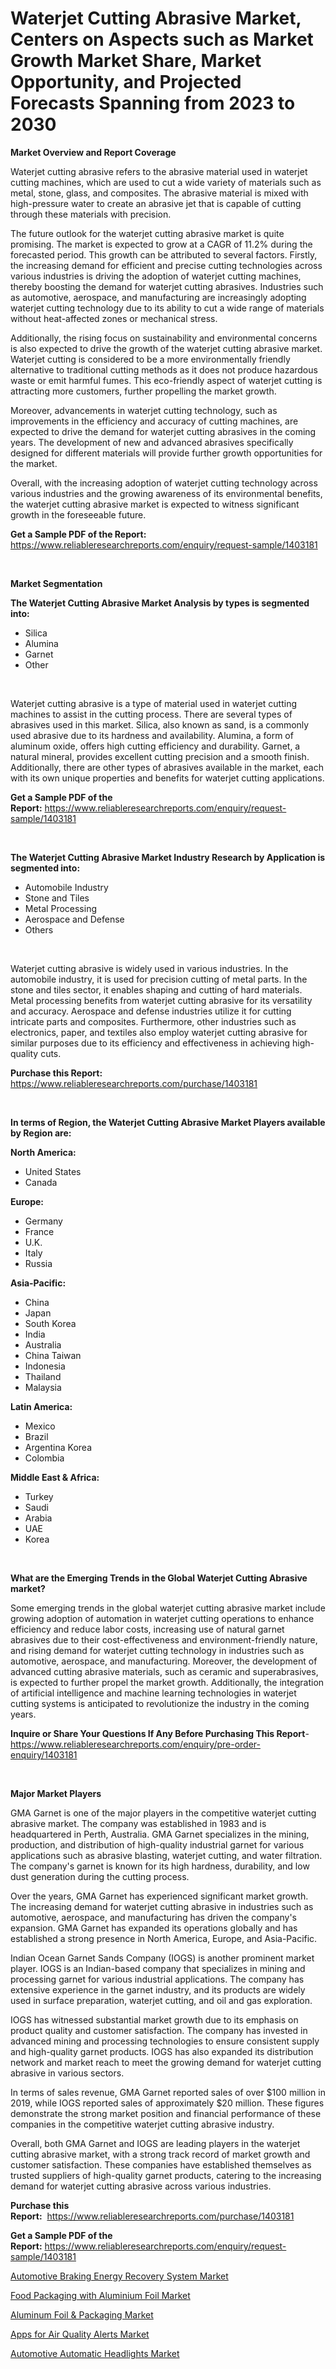 <p><h1>Waterjet Cutting Abrasive Market, Centers on Aspects such as Market Growth Market Share, Market Opportunity, and Projected Forecasts Spanning from 2023 to 2030</h1></p><p><strong>Market Overview and Report Coverage</strong></p>
<p><p>Waterjet cutting abrasive refers to the abrasive material used in waterjet cutting machines, which are used to cut a wide variety of materials such as metal, stone, glass, and composites. The abrasive material is mixed with high-pressure water to create an abrasive jet that is capable of cutting through these materials with precision.</p><p>The future outlook for the waterjet cutting abrasive market is quite promising. The market is expected to grow at a CAGR of 11.2% during the forecasted period. This growth can be attributed to several factors. Firstly, the increasing demand for efficient and precise cutting technologies across various industries is driving the adoption of waterjet cutting machines, thereby boosting the demand for waterjet cutting abrasives. Industries such as automotive, aerospace, and manufacturing are increasingly adopting waterjet cutting technology due to its ability to cut a wide range of materials without heat-affected zones or mechanical stress.</p><p>Additionally, the rising focus on sustainability and environmental concerns is also expected to drive the growth of the waterjet cutting abrasive market. Waterjet cutting is considered to be a more environmentally friendly alternative to traditional cutting methods as it does not produce hazardous waste or emit harmful fumes. This eco-friendly aspect of waterjet cutting is attracting more customers, further propelling the market growth.</p><p>Moreover, advancements in waterjet cutting technology, such as improvements in the efficiency and accuracy of cutting machines, are expected to drive the demand for waterjet cutting abrasives in the coming years. The development of new and advanced abrasives specifically designed for different materials will provide further growth opportunities for the market.</p><p>Overall, with the increasing adoption of waterjet cutting technology across various industries and the growing awareness of its environmental benefits, the waterjet cutting abrasive market is expected to witness significant growth in the foreseeable future.</p></p>
<p><strong>Get a Sample PDF of the Report:</strong> <a href="https://www.reliableresearchreports.com/enquiry/request-sample/1403181">https://www.reliableresearchreports.com/enquiry/request-sample/1403181</a></p>
<p>&nbsp;</p>
<p><strong>Market Segmentation</strong></p>
<p><strong>The Waterjet Cutting Abrasive Market Analysis by types is segmented into:</strong></p>
<p><ul><li>Silica</li><li>Alumina</li><li>Garnet</li><li>Other</li></ul></p>
<p>&nbsp;</p>
<p><p>Waterjet cutting abrasive is a type of material used in waterjet cutting machines to assist in the cutting process. There are several types of abrasives used in this market. Silica, also known as sand, is a commonly used abrasive due to its hardness and availability. Alumina, a form of aluminum oxide, offers high cutting efficiency and durability. Garnet, a natural mineral, provides excellent cutting precision and a smooth finish. Additionally, there are other types of abrasives available in the market, each with its own unique properties and benefits for waterjet cutting applications.</p></p>
<p><strong>Get a Sample PDF of the Report:</strong>&nbsp;<a href="https://www.reliableresearchreports.com/enquiry/request-sample/1403181">https://www.reliableresearchreports.com/enquiry/request-sample/1403181</a></p>
<p>&nbsp;</p>
<p><strong>The Waterjet Cutting Abrasive Market Industry Research by Application is segmented into:</strong></p>
<p><ul><li>Automobile Industry</li><li>Stone and Tiles</li><li>Metal Processing</li><li>Aerospace and Defense</li><li>Others</li></ul></p>
<p>&nbsp;</p>
<p><p>Waterjet cutting abrasive is widely used in various industries. In the automobile industry, it is used for precision cutting of metal parts. In the stone and tiles sector, it enables shaping and cutting of hard materials. Metal processing benefits from waterjet cutting abrasive for its versatility and accuracy. Aerospace and defense industries utilize it for cutting intricate parts and composites. Furthermore, other industries such as electronics, paper, and textiles also employ waterjet cutting abrasive for similar purposes due to its efficiency and effectiveness in achieving high-quality cuts.</p></p>
<p><strong>Purchase this Report:</strong>&nbsp; <a href="https://www.reliableresearchreports.com/purchase/1403181">https://www.reliableresearchreports.com/purchase/1403181</a></p>
<p>&nbsp;</p>
<p><strong>In terms of Region, the Waterjet Cutting Abrasive Market Players available by Region are:</strong></p>
<p>
    <p> <strong> North America: </strong>
        <ul>
            <li>United States</li>
            <li>Canada</li>
        </ul>
        </p> 
    <p> <strong> Europe: </strong>
        <ul>
            <li>Germany</li>
            <li>France</li>
            <li>U.K.</li>
            <li>Italy</li>
            <li>Russia</li>
        </ul>
        </p> 
    <p> <strong> Asia-Pacific: </strong>
        <ul>
            <li>China</li>
            <li>Japan</li>
            <li>South Korea</li>
            <li>India</li>
            <li>Australia</li>
            <li>China Taiwan</li>
            <li>Indonesia</li>
            <li>Thailand</li>
            <li>Malaysia</li>
        </ul>
        </p> 
    <p> <strong> Latin America: </strong>
        <ul>
            <li>Mexico</li>
            <li>Brazil</li>
            <li>Argentina Korea</li>
            <li>Colombia</li>
        </ul>
        </p> 
    <p> <strong> Middle East & Africa: </strong>
        <ul>
            <li>Turkey</li>
            <li>Saudi</li>
            <li>Arabia</li>
            <li>UAE</li>
            <li>Korea</li>
        </ul>
    </p>
    </p>
<p>&nbsp;</p>
<p><strong>What are the Emerging Trends in the Global Waterjet Cutting Abrasive market?</strong></p>
<p><p>Some emerging trends in the global waterjet cutting abrasive market include growing adoption of automation in waterjet cutting operations to enhance efficiency and reduce labor costs, increasing use of natural garnet abrasives due to their cost-effectiveness and environment-friendly nature, and rising demand for waterjet cutting technology in industries such as automotive, aerospace, and manufacturing. Moreover, the development of advanced cutting abrasive materials, such as ceramic and superabrasives, is expected to further propel the market growth. Additionally, the integration of artificial intelligence and machine learning technologies in waterjet cutting systems is anticipated to revolutionize the industry in the coming years.</p></p>
<p><strong>Inquire or Share Your Questions If Any Before Purchasing This Report</strong>- <a href="https://www.reliableresearchreports.com/enquiry/pre-order-enquiry/1403181">https://www.reliableresearchreports.com/enquiry/pre-order-enquiry/1403181</a></p>
<p>&nbsp;</p>
<p><strong>Major Market Players</strong></p>
<p><p>GMA Garnet is one of the major players in the competitive waterjet cutting abrasive market. The company was established in 1983 and is headquartered in Perth, Australia. GMA Garnet specializes in the mining, production, and distribution of high-quality industrial garnet for various applications such as abrasive blasting, waterjet cutting, and water filtration. The company's garnet is known for its high hardness, durability, and low dust generation during the cutting process.</p><p>Over the years, GMA Garnet has experienced significant market growth. The increasing demand for waterjet cutting abrasive in industries such as automotive, aerospace, and manufacturing has driven the company's expansion. GMA Garnet has expanded its operations globally and has established a strong presence in North America, Europe, and Asia-Pacific.</p><p>Indian Ocean Garnet Sands Company (IOGS) is another prominent market player. IOGS is an Indian-based company that specializes in mining and processing garnet for various industrial applications. The company has extensive experience in the garnet industry, and its products are widely used in surface preparation, waterjet cutting, and oil and gas exploration.</p><p>IOGS has witnessed substantial market growth due to its emphasis on product quality and customer satisfaction. The company has invested in advanced mining and processing technologies to ensure consistent supply and high-quality garnet products. IOGS has also expanded its distribution network and market reach to meet the growing demand for waterjet cutting abrasive in various sectors.</p><p>In terms of sales revenue, GMA Garnet reported sales of over $100 million in 2019, while IOGS reported sales of approximately $20 million. These figures demonstrate the strong market position and financial performance of these companies in the competitive waterjet cutting abrasive industry.</p><p>Overall, both GMA Garnet and IOGS are leading players in the waterjet cutting abrasive market, with a strong track record of market growth and customer satisfaction. These companies have established themselves as trusted suppliers of high-quality garnet products, catering to the increasing demand for waterjet cutting abrasive across various industries.</p></p>
<p><strong>Purchase this Report:</strong>&nbsp;&nbsp;<a href="https://www.reliableresearchreports.com/purchase/1403181">https://www.reliableresearchreports.com/purchase/1403181</a></p>
<p></p>
<p><strong>Get a Sample PDF of the Report:</strong>&nbsp;<a href="https://www.reliableresearchreports.com/enquiry/request-sample/1403181">https://www.reliableresearchreports.com/enquiry/request-sample/1403181</a></p>
<p><p><a href="https://github.com/dringals/Market-Research-Report-List-1/blob/main/automotive-braking-energy-recovery-system-market.md">Automotive Braking Energy Recovery System Market</a></p><p><a href="https://medium.com/@annaalexander40/food-packaging-with-aluminium-foil-market-insights-into-market-cagr-market-trends-and-growth-30ee680267f1">Food Packaging with Aluminium Foil Market</a></p><p><a href="https://medium.com/@patriciaday39/aluminum-foil-amp-packaging-market-trends-and-market-analysis-forecasted-for-period-2023-2030-f55c7574f038">Aluminum Foil & Packaging Market</a></p><p><a href="https://medium.com/@angelageorge32/apps-for-air-quality-alerts-market-size-reveals-the-best-marketing-channels-in-global-industry-e8b4c24c2198">Apps for Air Quality Alerts Market</a></p><p><a href="https://github.com/Paul14Anderson63/Market-Research-Report-List-1/blob/main/automotive-automatic-headlights-market.md">Automotive Automatic Headlights Market</a></p></p>
